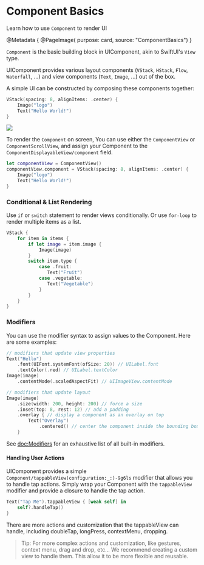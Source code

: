 # Component Basics

Learn how to use ``Component`` to render UI

@Metadata {
    @PageImage(
        purpose: card, 
        source: "ComponentBasics")
}

``Component`` is the basic building block in UIComponent, akin to SwiftUI's `View` type. 

UIComponent provides various layout components (``VStack``, ``HStack``, ``Flow``, ``Waterfall``, ...) and view components (``Text``, ``Image``, ...) out of the box.

A simple UI can be constructed by composing these components together:
```swift
VStack(spacing: 8, alignItems: .center) {
    Image("logo")
    Text("Hello World!")
}
```

![](ComponentBasics)

To render the ``Component`` on screen, You can use either the ``ComponentView`` or ``ComponentScrollView``, and assign your Component to the ``ComponentDisplayableView/component`` field.

```swift
let componentView = ComponentView()
componentView.component = VStack(spacing: 8, alignItems: .center) {
    Image("logo")
    Text("Hello World!")
}
```


### Conditional & List Rendering

Use `if` or `switch` statement to render views conditionally. Or use `for-loop` to render multiple items as a list.

```swift
VStack {
    for item in items {
        if let image = item.image {
            Image(image)
        }
        switch item.type {
            case .fruit:
               Text("Fruit")
            case .vegetable:
               Text("Vegetable")
            }
        }
    }
}
```

### Modifiers
You can use the modifier syntax to assign values to the Component. Here are some examples:
```swift
// modifiers that update view properties
Text("Hello")
    .font(UIFont.systemFont(ofSize: 20)) // UILabel.font
    .textColor(.red) // UILabel.textColor
Image(image)
    .contentMode(.scaledAspectFit) // UIImageView.contentMode

// modifiers that update layout
Image(image)
    .size(width: 200, height: 200) // force a size
    .inset(top: 8, rest: 12) // add a padding
    .overlay { // display a component as an overlay on top
        Text("Overlay")
            .centered() // center the component inside the bounding box
    }
```

See <doc:Modifiers> for an exhaustive list of all built-in modifiers.

#### Handling User Actions

UIComponent provides a simple ``Component/tappableView(configuration:_:)-9g6ls`` modifier that allows you to handle tap actions. Simply wrap your Component with the `tappableView` modifier and provide a closure to handle the tap action.

```swift
Text("Tap Me").tappableView { [weak self] in
    self?.handleTap()
}
```

There are more actions and customization that the tappableView can handle, including doubleTap, longPress, contextMenu, dropping. 

> Tip: For more complex actions and customization, like gestures, context menu, drag and drop, etc... We recommend creating a custom view to handle them. This allow it to be more flexible and reusable.
